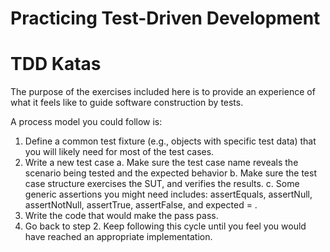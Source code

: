 # Practicing Test-Driven Development

TDD Katas
=========

The purpose of the exercises included here is to provide an experience of what it feels like to guide software construction by tests. 

A process model you could follow is:
1.	Define a common test fixture (e.g., objects with specific test data) that you will likely need for most of the test cases. 
2.	Write a new test case 
a.	Make sure the test case name reveals the scenario being tested and the expected behavior
b.	Make sure the test case structure exercises the SUT, and verifies the results.
c.	Some generic assertions you might need includes: assertEquals, assertNull, assertNotNull, assertTrue, assertFalse, and expected = <exception>.
3.	Write the code that would make the pass pass. 
4.	Go back to step 2. Keep following this cycle until you feel you would have reached an appropriate implementation. 

